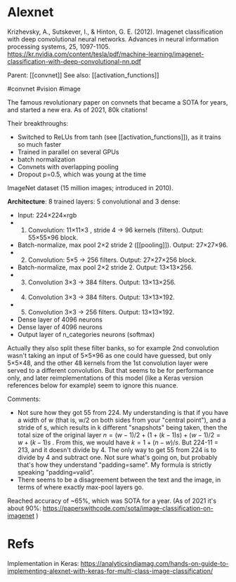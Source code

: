 # Alexnet

Krizhevsky, A., Sutskever, I., & Hinton, G. E. (2012). Imagenet classification with deep convolutional neural networks. Advances in neural information processing systems, 25, 1097-1105.
https://kr.nvidia.com/content/tesla/pdf/machine-learning/imagenet-classification-with-deep-convolutional-nn.pdf

Parent: [[convnet]]
See also: [[activation_functions]]

#convnet #vision #image

The famous revolutionary paper on convnets that became a SOTA for years, and started a new era. As of 2021, 80k citations!

Their breakthroughs:
* Switched to ReLUs from tanh (see [[activation_functions]]), as it trains so much faster
* Trained in parallel on several GPUs
* batch normalization
* Convnets with overlapping pooling
* Dropout p=0.5, which was young at the time

ImageNet dataset (15 million images; introduced in 2010).

**Architecture**: 8 trained layers: 5 convolutional and 3 dense:
* Input: 224×224×rgb
* 1. Convolution: 11×11×3 , stride 4 → 96 kernels (filters). Output: 55×55×96 block.
* Batch-normalize, max pool 2×2	 stride 2 ([[pooling]]). Output: 27×27×96.
* 2. Convolution: 5×5 → 256 filters. Output: 27×27×256 block.
* Batch-normalize, max pool 2×2 stride 2. Output: 13×13×256.
* 3. Convolution 3×3 → 384 filters. Output: 13×13×256.
* 4. Convolution 3×3 → 384 filters. Output: 13×13×192.
* 5. Convolution 3×3 → 256 filters. Output: 13×13×192.
* Dense layer of 4096 neurons
* Dense layer of 4096 neurons
* Output layer of n_categories neurons (softmax)

Actually they also split these filter banks, so for example 2nd convolution wasn't taking an input of 5×5×96 as one could have guessed, but only 5×5×48, and the other 48 kernels from the 1st convolution layer were served to a different convolution. But that seems to be for performance only, and later reimplementations of this model (like a Keras version references below for example) seem to ignore this nuance.

Comments:
* Not sure how they got 55 from 224. My understanding is that if you have a width of w (that is, w/2 on both sides from your "central point"), and a stride of s, which results in k different "snapshots" being taken, then the total size of the original layer $n = (w-1)/2 + (1 + (k-1)s) + (w-1)/2 = w + (k-1)s$ . From this, we would have $k = 1 + (n-w)/s$. But 224-11 = 213, and it doesn't divide by 4. The only way to get 55 from 224 is to divide by 4 and subtract one. Not sure what's going on, but probably that's how they understand "padding=same". My formula is strictly speaking "padding=valid".
* There seems to be a disagreement between the text and the image, in terms of where exactly max-pool layers go.

Reached accuracy of ~65%, which was SOTA for a year. (As of 2021 it's about 90%: https://paperswithcode.com/sota/image-classification-on-imagenet )

# Refs

Implementation in Keras:
https://analyticsindiamag.com/hands-on-guide-to-implementing-alexnet-with-keras-for-multi-class-image-classification/